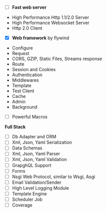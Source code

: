- [ ] **Fast web server**

- High Performance Http 1.1/2.0 Server
- High Performance Websocket Server
- Http 2.0 Client

- [x] **Web framework** by flywind

- Configure
- Request 
- CORS,  GZIP, Static Files, Streams response
- Route
- Session and Cookies
- Authentication
- Middlewares
- Template
- Test Client
- Cache
- Admin
- Background
- [ ] Powerful Macros

**Full Stack**

- [ ] Db Adapter and ORM
- [ ] Xml, Json, Yaml Serialization 
- [ ] Data Schemas
- [ ] Xml, Json, Yaml Parser
- [ ] Xml, Json, Yaml Validation
- [ ] GrapghQL Support
- [ ] Forms
- [ ] Nsgi Web Protocol, similar to Wsgi, Asgi
- [ ] Email Validation/Sender
- [ ] High Level Logging Module
- [ ] Template Engine
- [ ] Scheduler Job
- [ ] Coverage
